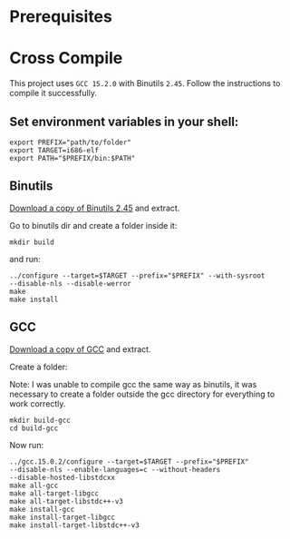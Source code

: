 # Prerequisites

# Cross Compile

This project uses `GCC 15.2.0` with Binutils `2.45`. Follow the
instructions to compile it successfully.

## Set environment variables in your shell:

```shell
export PREFIX="path/to/folder"
export TARGET=i686-elf
export PATH="$PREFIX/bin:$PATH"
```

## Binutils
[Download a copy of Binutils 2.45](https://ftp.gnu.org/gnu/binutils/)
and extract.


Go to binutils dir and create a folder inside it:
```
mkdir build
``` 

and run:

``` 
../configure --target=$TARGET --prefix="$PREFIX" --with-sysroot
--disable-nls --disable-werror
make
make install
``` 



## GCC

[Download a copy of
GCC](https://mirrorservice.org/sites/sourceware.org/pub/gcc/releases/gcc-15.2.0/)
and extract.


Create a folder:


Note: I was unable to compile gcc the same way as binutils, it was necessary to create a folder outside the gcc directory for everything to work correctly.

```
mkdir build-gcc
cd build-gcc
```

Now run:

```
../gcc.15.0.2/configure --target=$TARGET --prefix="$PREFIX"
--disable-nls --enable-languages=c --without-headers
--disable-hosted-libstdcxx
make all-gcc
make all-target-libgcc
make all-target-libstdc++-v3
make install-gcc
make install-target-libgcc
make install-target-libstdc++-v3

```


